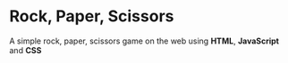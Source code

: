 # Rock, Paper, Scissors

A simple rock, paper, scissors game on the web using **HTML**, **JavaScript** and **CSS**
